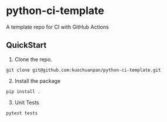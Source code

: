 # python-ci-template
A template repo for CI with GitHub Actions

## QuickStart

1. Clone the repo.

```
git clone git@github.com:kuochuanpan/python-ci-template.git
```

2. Install the package

```
pip install .
```

3. Unit Tests

```
pytest tests
```
